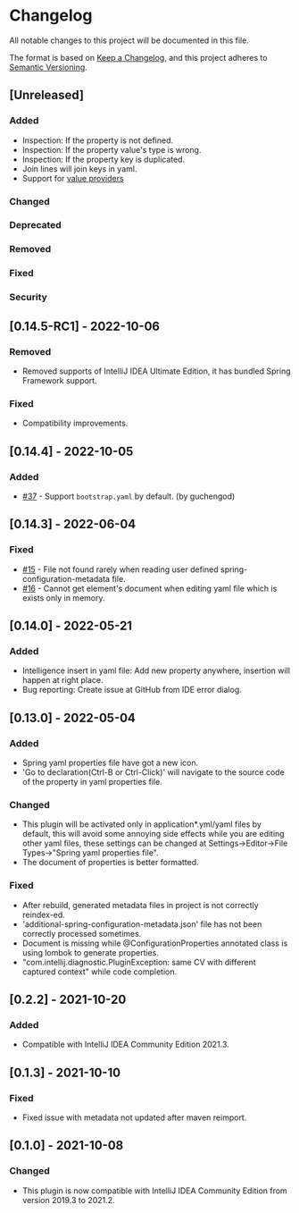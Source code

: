 # Changelog

All notable changes to this project will be documented in this file.

The format is based on [Keep a Changelog](https://keepachangelog.com), and this project adheres
to [Semantic Versioning](https://semver.org).

## [Unreleased]

### Added

- Inspection: If the property is not defined.
- Inspection: If the property value's type is wrong.
- Inspection: If the property key is duplicated.
- Join lines will join keys in yaml.
- Support
  for [value providers](https://docs.spring.io/spring-boot/docs/current/reference/html/configuration-metadata.html#configuration-metadata.manual-hints.value-providers)

### Changed

### Deprecated

### Removed

### Fixed

### Security

## [0.14.5-RC1] - 2022-10-06

### Removed

- Removed supports of IntelliJ IDEA Ultimate Edition, it has bundled Spring Framework support.

### Fixed

- Compatibility improvements.

## [0.14.4] - 2022-10-05

### Added

- [#37](https://github.com/flikas/idea-spring-boot-assistant/pull/37) - Support `bootstrap.yaml` by default. (by
  guchengod)

## [0.14.3] - 2022-06-04

### Fixed

- [#15](https://github.com/flikas/idea-spring-boot-assistant/issues/15) - File not found rarely when reading user
  defined spring-configuration-metadata file.
- [#16](https://github.com/flikas/idea-spring-boot-assistant/issues/16) - Cannot get element's document when editing
  yaml file which is exists only in memory.

## [0.14.0] - 2022-05-21

### Added

- Intelligence insert in yaml file: Add new property anywhere, insertion will happen at right place.
- Bug reporting: Create issue at GitHub from IDE error dialog.

## [0.13.0] - 2022-05-04

### Added

- Spring yaml properties file have got a new icon.
- 'Go to declaration(Ctrl-B or Ctrl-Click)' will navigate to the source code of the property in yaml properties file.

### Changed

- This plugin will be activated only in application*.yml/yaml files by default, this will avoid some annoying side
  effects while you are editing other yaml files, these settings can be changed at Settings->Editor->File Types->"Spring
  yaml properties file".
- The document of properties is better formatted.

### Fixed

- After rebuild, generated metadata files in project is not correctly reindex-ed.
- 'additional-spring-configuration-metadata.json' file has not been correctly processed sometimes.
- Document is missing while @ConfigurationProperties annotated class is using lombok to generate properties.
- "com.intellij.diagnostic.PluginException: same CV with different captured context" while code completion.

## [0.2.2] - 2021-10-20

### Added

- Compatible with IntelliJ IDEA Community Edition 2021.3.

## [0.1.3] - 2021-10-10

### Fixed

- Fixed issue with metadata not updated after maven reimport.

## [0.1.0] - 2021-10-08

### Changed

- This plugin is now compatible with IntelliJ IDEA Community Edition from version 2019.3 to 2021.2.